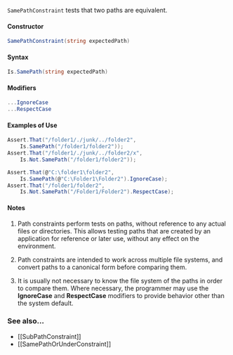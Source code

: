 `SamePathConstraint` tests that two paths are equivalent.

#### Constructor

```csharp
SamePathConstraint(string expectedPath)
```

#### Syntax

```csharp
Is.SamePath(string expectedPath)
```

#### Modifiers

```csharp
...IgnoreCase
...RespectCase
```

#### Examples of Use

```csharp
Assert.That("/folder1/./junk/../folder2",
	Is.SamePath("/folder1/folder2"));
Assert.That("/folder1/./junk/../folder2/x",
	Is.Not.SamePath("/folder1/folder2"));

Assert.That(@"C:\folder1\folder2",
	Is.SamePath(@"C:\Folder1\Folder2").IgnoreCase);
Assert.That("/folder1/folder2",
	Is.Not.SamePath("/Folder1/Folder2").RespectCase);
```

#### Notes

1. Path constraints perform tests on paths, without reference to any
actual files or directories. This allows testing paths that are
created by an application for reference or later use, without 
any effect on the environment.

2. Path constraints are intended to work across multiple file systems,
and convert paths to a canonical form before comparing them. 

3. It is usually not necessary to know the file system of the paths
in order to compare them. Where necessary, the programmer may
use the **IgnoreCase** and **RespectCase** modifiers to provide 
behavior other than the system default.


### See also...
 * [[SubPathConstraint]]
 * [[SamePathOrUnderConstraint]]